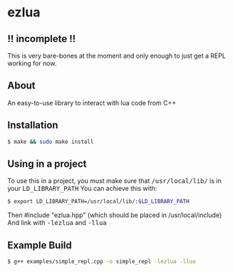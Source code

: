 # ezlua
## !! incomplete !!
This is very bare-bones at the moment and only enough to just get a REPL working for now.

## About
An easy-to-use library to interact with lua code from C++

## Installation
```bash
$ make && sudo make install
```

## Using in a project

To use this in a project, you must make sure that <kbd>/usr/local/lib/</kbd> is in your <kbd>LD_LIBRARY_PATH</kbd>
You can achieve this with:
```bash
$ export LD_LIBRARY_PATH=/usr/local/lib/:$LD_LIBRARY_PATH
```

Then #include "ezlua.hpp" (which should be placed in /usr/local/include)
And link with <kbd>-lezlua</kbd> and <kbd>-llua</kbd>

## Example Build
```bash
$ g++ examples/simple_repl.cpp -o simple_repl -lezlua -llua
```
